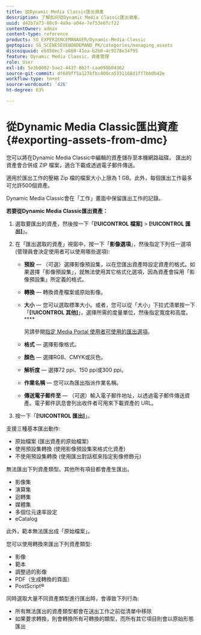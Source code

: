 ```yaml
---
title: 從Dynamic Media Classic匯出資產
description: 了解如何從Dynamic Media Classic匯出資產。
uuid: d42b7a73-80c0-4a9a-a04e-7ef53e6fcf22
contentOwner: admin
content-type: reference
products: SG_EXPERIENCEMANAGER/Dynamic-Media-Classic
geptopics: SG_SCENESEVENONDEMAND_PK/categories/managing_assets
discoiquuid: eb850ec7-a669-41ea-b2b0-4c9178e34f95
feature: Dynamic Media Classic，資產管理
role: User
exl-id: 5e3b0002-5ae2-4437-862f-caa098b04362
source-git-commit: df689ff5a127bfbc400ca5331168d1ff7bb0b42e
workflow-type: tm+mt
source-wordcount: '426'
ht-degree: 63%

---
```


# 從Dynamic Media Classic匯出資產{#exporting-assets-from-dmc}

您可以將在Dynamic Media Classic中編輯的資產儲存至本機網路磁碟。 匯出的資產會合併成 ZIP 檔案，適合下載或透過電子郵件傳送。

適用於匯出工作的壓縮 Zip 檔的檔案大小上限為 1 GB。此外，每個匯出工作最多可允許500個資產。

Dynamic Media Classic會在「工作」畫面中保留匯出工作的記錄。

**若要從Dynamic Media Classic匯出資產：**

1. 選取要匯出的資產，然後按一下「**[!UICONTROL 檔案]** > **[!UICONTROL 匯出]**」。
1. 在「匯出選取的資產」視窗中，按一下「**影像選項**」，然後指定下列任一選項 (管理員會決定使用者可以使用哪些選項):

   * **預設**  — （可選）選擇影像預設集，以在您匯出資產時設定資產的格式。如果選擇「影像預設集」，就無法使用其它格式化選項，因為資產會採用「影像預設集」所定義的格式。

   * **轉換**  — 轉換資產檔案或原始影像。

   * **大小**  — 您可以選取標準大小。或者，您可以從「大小」下拉式清單按一下「**[!UICONTROL 其他]**」，選擇所需的度量單位，然後指定寬度和高度。****

      另請參閱[指定 Media Portal 使用者可使用的匯出選項](specifying-export-options-available-media.md#specifying_export_options_available_to_media_portal_users)。

   * **格式**  — 選擇影像格式。

   * **顏色**  — 選擇RGB、CMYK或灰色。

   * **解析度**  — 選擇72 ppi、150 ppi或300 ppi。

   * **作業名稱**  — 您可以為匯出指派作業名稱。

   * **傳送電子郵件至**  — （可選）輸入電子郵件地址，以透過電子郵件傳送資產。電子郵件訊息會列出收件者可用來下載資產的 URL。

1. 按一下「**[!UICONTROL 匯出]**」。

支援三種基本匯出動作:

* 原始檔案 (匯出資產的原始檔案)
* 使用預設集轉換 (使用影像預設集來格式化資產)
* 不使用預設集轉換 (使用匯出對話框來指定影像修飾元)

無法匯出下列資產類型。其他所有項目都會產生匯出。

* 影像集
* 演算集
* 迴轉集
* 媒體集
* 多個位元速率設定
* eCatalog

此外，範本無法匯出成「原始檔案」。

您可以使用轉換來匯出下列資產類型:

* 影像
* 範本
* 調整過的影像
* PDF（生成轉換的頁面）
* PostScript®

同時選取大量不同資產類型進行匯出時，會導致下列行為:

* 所有無法匯出的資產類型都會在送出工作之前從清單中移除
* 如果要求轉換，則會轉換所有可轉換的類型，而所有其它項目則會以原始形態匯出
